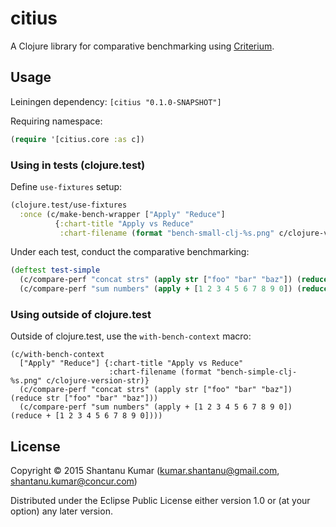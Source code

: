 # citius

A Clojure library for comparative benchmarking using
[Criterium](https://github.com/hugoduncan/criterium).

## Usage

Leiningen dependency: `[citius "0.1.0-SNAPSHOT"]`

Requiring namespace:
```clojure
(require '[citius.core :as c])
```

### Using in tests (clojure.test)

Define `use-fixtures` setup:

```clojure
(clojure.test/use-fixtures
  :once (c/make-bench-wrapper ["Apply" "Reduce"]
          {:chart-title "Apply vs Reduce"
           :chart-filename (format "bench-small-clj-%s.png" c/clojure-version-str)}))
```

Under each test, conduct the comparative benchmarking:

```clojure
(deftest test-simple
  (c/compare-perf "concat strs" (apply str ["foo" "bar" "baz"]) (reduce str ["foo" "bar" "baz"]))
  (c/compare-perf "sum numbers" (apply + [1 2 3 4 5 6 7 8 9 0]) (reduce + [1 2 3 4 5 6 7 8 9 0])))
```

### Using outside of clojure.test

Outside of clojure.test, use the `with-bench-context` macro:

```
(c/with-bench-context
  ["Apply" "Reduce"] {:chart-title "Apply vs Reduce"
                      :chart-filename (format "bench-simple-clj-%s.png" c/clojure-version-str)}
  (c/compare-perf "concat strs" (apply str ["foo" "bar" "baz"]) (reduce str ["foo" "bar" "baz"]))
  (c/compare-perf "sum numbers" (apply + [1 2 3 4 5 6 7 8 9 0]) (reduce + [1 2 3 4 5 6 7 8 9 0])))
```

## License

Copyright © 2015 Shantanu Kumar (kumar.shantanu@gmail.com, shantanu.kumar@concur.com)

Distributed under the Eclipse Public License either version 1.0 or (at
your option) any later version.
